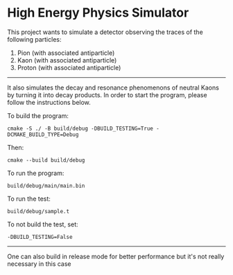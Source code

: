 # High Energy Physics Simulator

This project wants to simulate a detector observing the traces of the following particles:

1. Pion (with associated antiparticle)
2. Kaon (with associated antiparticle)
3. Proton (with associated antiparticle)
---
It also simulates the decay and resonance phenomenons of neutral Kaons by turning it into decay products. In order to start the program, please follow the instructions below. 

To build the program:

```
cmake -S ./ -B build/debug -DBUILD_TESTING=True -DCMAKE_BUILD_TYPE=Debug
```

Then:

```
cmake --build build/debug
```

To run the program:

```
build/debug/main/main.bin
```

To run the test:

```
build/debug/sample.t
```

To not build the test, set:

```
-DBUILD_TESTING=False
```
----
One can also build in release mode for better performance but it's not really necessary in this case